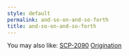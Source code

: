 ```yaml
---
style: default
permalink: and-so-on-and-so-forth
title: and-so-on-and-so-forth
---
```

You may also like:
[SCP-2090](http://scp-wiki.net/scp-2090)
[Origination](http://scp-wiki.net/origination)